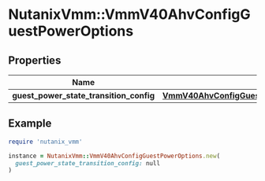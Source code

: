 # NutanixVmm::VmmV40AhvConfigGuestPowerOptions

## Properties

| Name | Type | Description | Notes |
| ---- | ---- | ----------- | ----- |
| **guest_power_state_transition_config** | [**VmmV40AhvConfigGuestPowerStateTransitionConfig**](VmmV40AhvConfigGuestPowerStateTransitionConfig.md) |  | [optional] |

## Example

```ruby
require 'nutanix_vmm'

instance = NutanixVmm::VmmV40AhvConfigGuestPowerOptions.new(
  guest_power_state_transition_config: null
)
```

